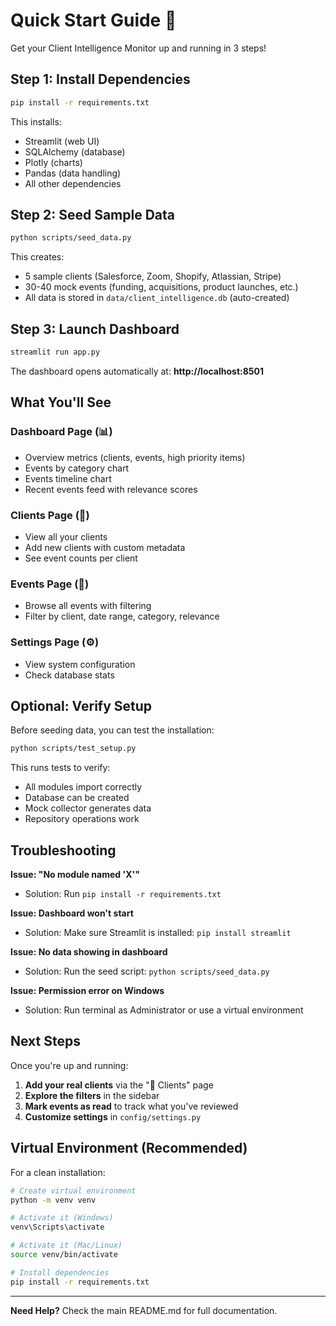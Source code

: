 # Quick Start Guide 🚀

Get your Client Intelligence Monitor up and running in 3 steps!

## Step 1: Install Dependencies

```bash
pip install -r requirements.txt
```

This installs:
- Streamlit (web UI)
- SQLAlchemy (database)
- Plotly (charts)
- Pandas (data handling)
- All other dependencies

## Step 2: Seed Sample Data

```bash
python scripts/seed_data.py
```

This creates:
- 5 sample clients (Salesforce, Zoom, Shopify, Atlassian, Stripe)
- 30-40 mock events (funding, acquisitions, product launches, etc.)
- All data is stored in `data/client_intelligence.db` (auto-created)

## Step 3: Launch Dashboard

```bash
streamlit run app.py
```

The dashboard opens automatically at: **http://localhost:8501**

## What You'll See

### Dashboard Page (📊)
- Overview metrics (clients, events, high priority items)
- Events by category chart
- Events timeline chart
- Recent events feed with relevance scores

### Clients Page (👥)
- View all your clients
- Add new clients with custom metadata
- See event counts per client

### Events Page (📰)
- Browse all events with filtering
- Filter by client, date range, category, relevance

### Settings Page (⚙️)
- View system configuration
- Check database stats

## Optional: Verify Setup

Before seeding data, you can test the installation:

```bash
python scripts/test_setup.py
```

This runs tests to verify:
- All modules import correctly
- Database can be created
- Mock collector generates data
- Repository operations work

## Troubleshooting

**Issue: "No module named 'X'"**
- Solution: Run `pip install -r requirements.txt`

**Issue: Dashboard won't start**
- Solution: Make sure Streamlit is installed: `pip install streamlit`

**Issue: No data showing in dashboard**
- Solution: Run the seed script: `python scripts/seed_data.py`

**Issue: Permission error on Windows**
- Solution: Run terminal as Administrator or use a virtual environment

## Next Steps

Once you're up and running:

1. **Add your real clients** via the "👥 Clients" page
2. **Explore the filters** in the sidebar
3. **Mark events as read** to track what you've reviewed
4. **Customize settings** in `config/settings.py`

## Virtual Environment (Recommended)

For a clean installation:

```bash
# Create virtual environment
python -m venv venv

# Activate it (Windows)
venv\Scripts\activate

# Activate it (Mac/Linux)
source venv/bin/activate

# Install dependencies
pip install -r requirements.txt
```

---

**Need Help?** Check the main README.md for full documentation.
